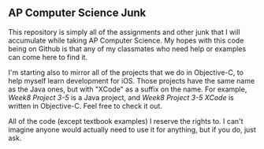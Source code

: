 AP Computer Science Junk
---
This repository is simply all of the assignments and other junk that I will accumulate while taking AP Computer Science. My hopes with this code being on Github is that any of my classmates who need help or examples can come here to find it. 

I'm starting also to mirror all of the projects that we do in Objective-C, to help myself learn development for iOS. Those projects have the same name as the Java ones, but with "XCode" as a suffix on the name. For example, *Week8 Project 3-5* is a Java project, and *Week8 Project 3-5 XCode* is written in Objective-C. Feel free to check it out.

All of the code (except textbook examples) I reserve the rights to. I can't imagine anyone would actually need to use it for anything, but if you do, just ask. 